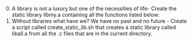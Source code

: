0. A library is not a luxury but one of the necessities of life-  Create the static library libmy.a containing all the functions listed below:
1. Without libraries what have we? We have no past and no future -  Create a script called create_static_lib.sh that creates a static library called liball.a from all the .c files that are in the current directory.
